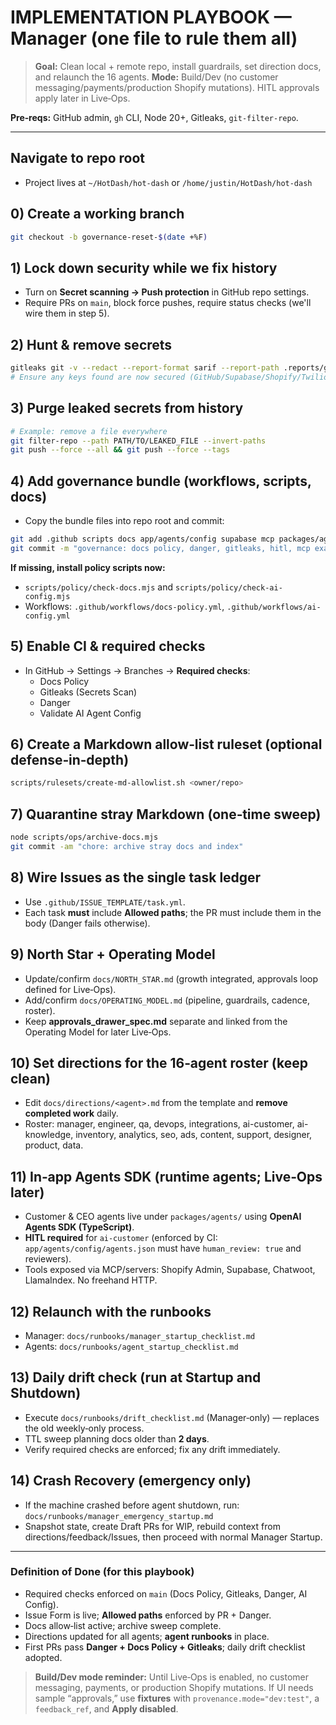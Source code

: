 # IMPLEMENTATION PLAYBOOK — Manager (one file to rule them all)

> **Goal:** Clean local + remote repo, install guardrails, set direction docs, and relaunch the 16 agents.
> **Mode:** Build/Dev (no customer messaging/payments/production Shopify mutations). HITL approvals apply later in Live‑Ops.

**Pre‑reqs:** GitHub admin, `gh` CLI, Node 20+, Gitleaks, `git-filter-repo`.

---

## Navigate to repo root

- Project lives at `~/HotDash/hot-dash` or `/home/justin/HotDash/hot-dash`

## 0) Create a working branch

```bash
git checkout -b governance-reset-$(date +%F)
```

## 1) Lock down security while we fix history

- Turn on **Secret scanning → Push protection** in GitHub repo settings.
- Require PRs on `main`, block force pushes, require status checks (we'll wire them in step 5).

## 2) Hunt & remove secrets

```bash
gitleaks git -v --redact --report-format sarif --report-path .reports/gitleaks-history.sarif --log-opts="--all" .
# Ensure any keys found are now secured (GitHub/Supabase/Shopify/Twilio/Chatwoot).
```

## 3) Purge leaked secrets from history

```bash
# Example: remove a file everywhere
git filter-repo --path PATH/TO/LEAKED_FILE --invert-paths
git push --force --all && git push --force --tags
```

## 4) Add governance bundle (workflows, scripts, docs)

- Copy the bundle files into repo root and commit:

```bash
git add .github scripts docs app/agents/config supabase mcp packages/agents -A
git commit -m "governance: docs policy, danger, gitleaks, hitl, mcp examples"
```

**If missing, install policy scripts now:**

- `scripts/policy/check-docs.mjs` and `scripts/policy/check-ai-config.mjs`
- Workflows: `.github/workflows/docs-policy.yml`, `.github/workflows/ai-config.yml`

## 5) Enable CI & required checks

- In GitHub → Settings → Branches → **Required checks**:
  - Docs Policy
  - Gitleaks (Secrets Scan)
  - Danger
  - Validate AI Agent Config

## 6) Create a Markdown allow‑list ruleset (optional defense‑in‑depth)

```bash
scripts/rulesets/create-md-allowlist.sh <owner/repo>
```

## 7) Quarantine stray Markdown (one‑time sweep)

```bash
node scripts/ops/archive-docs.mjs
git commit -am "chore: archive stray docs and index"
```

## 8) Wire **Issues** as the single task ledger

- Use `.github/ISSUE_TEMPLATE/task.yml`.
- Each task **must** include **Allowed paths**; the PR must include them in the body (Danger fails otherwise).

## 9) North Star + Operating Model

- Update/confirm `docs/NORTH_STAR.md` (growth integrated, approvals loop defined for Live‑Ops).
- Add/confirm `docs/OPERATING_MODEL.md` (pipeline, guardrails, cadence, roster).
- Keep **approvals_drawer_spec.md** separate and linked from the Operating Model for later Live‑Ops.

## 10) Set directions for the 16‑agent roster (keep clean)

- Edit `docs/directions/<agent>.md` from the template and **remove completed work** daily.
- Roster: manager, engineer, qa, devops, integrations,
  ai-customer, ai-knowledge, inventory, analytics,
  seo, ads, content, support, designer, product, data.

## 11) In‑app Agents SDK (runtime agents; Live‑Ops later)

- Customer & CEO agents live under `packages/agents/` using **OpenAI Agents SDK (TypeScript)**.
- **HITL required** for `ai-customer` (enforced by CI: `app/agents/config/agents.json` must have `human_review: true` and reviewers).
- Tools exposed via MCP/servers: Shopify Admin, Supabase, Chatwoot, LlamaIndex. No freehand HTTP.

## 12) Relaunch with the runbooks

- Manager: `docs/runbooks/manager_startup_checklist.md`
- Agents: `docs/runbooks/agent_startup_checklist.md`

## 13) Daily drift check (run at **Startup and Shutdown**)

- Execute `docs/runbooks/drift_checklist.md` (Manager‑only) — replaces the old weekly‑only process.
- TTL sweep planning docs older than **2 days**.
- Verify required checks are enforced; fix any drift immediately.

## 14) Crash Recovery (emergency only)

- If the machine crashed before agent shutdown, run:
  `docs/runbooks/manager_emergency_startup.md`
- Snapshot state, create Draft PRs for WIP, rebuild context from directions/feedback/Issues,
  then proceed with normal Manager Startup.

---

### Definition of Done (for this playbook)

- Required checks enforced on `main` (Docs Policy, Gitleaks, Danger, AI Config).
- Issue Form is live; **Allowed paths** enforced by PR + Danger.
- Docs allow‑list active; archive sweep complete.
- Directions updated for all agents; **agent runbooks** in place.
- First PRs pass **Danger + Docs Policy + Gitleaks**; daily drift checklist adopted.

> **Build/Dev mode reminder:** Until Live‑Ops is enabled, no customer messaging, payments, or production Shopify mutations. If UI needs sample “approvals,” use **fixtures** with `provenance.mode="dev:test"`, a `feedback_ref`, and **Apply disabled**.
